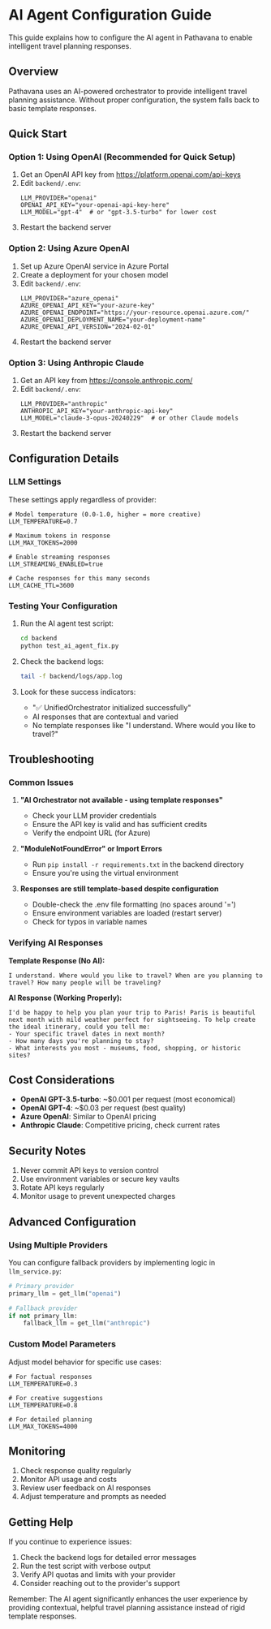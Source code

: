 # AI Agent Configuration Guide

This guide explains how to configure the AI agent in Pathavana to enable intelligent travel planning responses.

## Overview

Pathavana uses an AI-powered orchestrator to provide intelligent travel planning assistance. Without proper configuration, the system falls back to basic template responses.

## Quick Start

### Option 1: Using OpenAI (Recommended for Quick Setup)

1. Get an OpenAI API key from https://platform.openai.com/api-keys
2. Edit `backend/.env`:
   ```env
   LLM_PROVIDER="openai"
   OPENAI_API_KEY="your-openai-api-key-here"
   LLM_MODEL="gpt-4"  # or "gpt-3.5-turbo" for lower cost
   ```
3. Restart the backend server

### Option 2: Using Azure OpenAI

1. Set up Azure OpenAI service in Azure Portal
2. Create a deployment for your chosen model
3. Edit `backend/.env`:
   ```env
   LLM_PROVIDER="azure_openai"
   AZURE_OPENAI_API_KEY="your-azure-key"
   AZURE_OPENAI_ENDPOINT="https://your-resource.openai.azure.com/"
   AZURE_OPENAI_DEPLOYMENT_NAME="your-deployment-name"
   AZURE_OPENAI_API_VERSION="2024-02-01"
   ```
4. Restart the backend server

### Option 3: Using Anthropic Claude

1. Get an API key from https://console.anthropic.com/
2. Edit `backend/.env`:
   ```env
   LLM_PROVIDER="anthropic"
   ANTHROPIC_API_KEY="your-anthropic-api-key"
   LLM_MODEL="claude-3-opus-20240229"  # or other Claude models
   ```
3. Restart the backend server

## Configuration Details

### LLM Settings

These settings apply regardless of provider:

```env
# Model temperature (0.0-1.0, higher = more creative)
LLM_TEMPERATURE=0.7

# Maximum tokens in response
LLM_MAX_TOKENS=2000

# Enable streaming responses
LLM_STREAMING_ENABLED=true

# Cache responses for this many seconds
LLM_CACHE_TTL=3600
```

### Testing Your Configuration

1. Run the AI agent test script:
   ```bash
   cd backend
   python test_ai_agent_fix.py
   ```

2. Check the backend logs:
   ```bash
   tail -f backend/logs/app.log
   ```

3. Look for these success indicators:
   - "✅ UnifiedOrchestrator initialized successfully"
   - AI responses that are contextual and varied
   - No template responses like "I understand. Where would you like to travel?"

## Troubleshooting

### Common Issues

1. **"AI Orchestrator not available - using template responses"**
   - Check your LLM provider credentials
   - Ensure the API key is valid and has sufficient credits
   - Verify the endpoint URL (for Azure)

2. **"ModuleNotFoundError" or Import Errors**
   - Run `pip install -r requirements.txt` in the backend directory
   - Ensure you're using the virtual environment

3. **Responses are still template-based despite configuration**
   - Double-check the .env file formatting (no spaces around '=')
   - Ensure environment variables are loaded (restart server)
   - Check for typos in variable names

### Verifying AI Responses

**Template Response (No AI):**
```
I understand. Where would you like to travel? When are you planning to travel? How many people will be traveling?
```

**AI Response (Working Properly):**
```
I'd be happy to help you plan your trip to Paris! Paris is beautiful next month with mild weather perfect for sightseeing. To help create the ideal itinerary, could you tell me:
- Your specific travel dates in next month?
- How many days you're planning to stay?
- What interests you most - museums, food, shopping, or historic sites?
```

## Cost Considerations

- **OpenAI GPT-3.5-turbo**: ~$0.001 per request (most economical)
- **OpenAI GPT-4**: ~$0.03 per request (best quality)
- **Azure OpenAI**: Similar to OpenAI pricing
- **Anthropic Claude**: Competitive pricing, check current rates

## Security Notes

1. Never commit API keys to version control
2. Use environment variables or secure key vaults
3. Rotate API keys regularly
4. Monitor usage to prevent unexpected charges

## Advanced Configuration

### Using Multiple Providers

You can configure fallback providers by implementing logic in `llm_service.py`:

```python
# Primary provider
primary_llm = get_llm("openai")

# Fallback provider
if not primary_llm:
    fallback_llm = get_llm("anthropic")
```

### Custom Model Parameters

Adjust model behavior for specific use cases:

```env
# For factual responses
LLM_TEMPERATURE=0.3

# For creative suggestions
LLM_TEMPERATURE=0.8

# For detailed planning
LLM_MAX_TOKENS=4000
```

## Monitoring

1. Check response quality regularly
2. Monitor API usage and costs
3. Review user feedback on AI responses
4. Adjust temperature and prompts as needed

## Getting Help

If you continue to experience issues:

1. Check the backend logs for detailed error messages
2. Run the test script with verbose output
3. Verify API quotas and limits with your provider
4. Consider reaching out to the provider's support

Remember: The AI agent significantly enhances the user experience by providing contextual, helpful travel planning assistance instead of rigid template responses.
